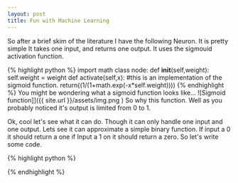 ```yaml
---
layout: post
title: Fun with Machine Learning
---
```


So after a brief skim of the literature I have the following Neuron.
It is pretty simple It takes one input, and returns one output. It
uses the sigmouid activation function.

{% highlight python %}
import math
class node:
    def __init__(self,weight):
        self.weight = weight
    def activate(self,x):
	#this is an implementation of the sigmoid function.
        return((1/(1+math.exp(-x*self.weight))))
{% endhighlight %}
You might be wondering what a sigmoid function looks like...
![Sigmoid function]]({{ site.url }}/assets/img.png )
So why this function. Well as you probably noticed it's output is limited from
0 to 1. 

Ok, cool let's see what it can do. Though it can only handle one input and
one output. Lets see it can approximate a simple binary function. If input a
0 it should return a one if Input a 1 on it should return a zero. So let's 
write some code.

{% highlight python %}

{% endhighlight %}


